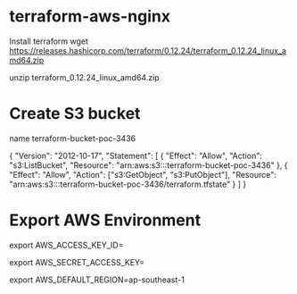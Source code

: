 # terraform-aws-nginx
Install terraform
wget https://releases.hashicorp.com/terraform/0.12.24/terraform_0.12.24_linux_amd64.zip

unzip terraform_0.12.24_linux_amd64.zip

# Create S3 bucket
name terraform-bucket-poc-3436

{
  "Version": "2012-10-17",
  "Statement": [
    {
      "Effect": "Allow",
      "Action": "s3:ListBucket",
      "Resource": "arn:aws:s3:::terraform-bucket-poc-3436"
    },
    {
      "Effect": "Allow",
      "Action": ["s3:GetObject", "s3:PutObject"],
      "Resource": "arn:aws:s3:::terraform-bucket-poc-3436/terraform.tfstate"
    }
  ]
}

# Export AWS Environment
export AWS_ACCESS_KEY_ID=<key>
  
export AWS_SECRET_ACCESS_KEY=<secret>
  
export AWS_DEFAULT_REGION=ap-southeast-1
